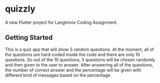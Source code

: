 # quizzly

A new Flutter project for LangInnov Coding Assignment.

## Getting Started

This is a quiz app that will show 5 random questions.
At the moment, all of the questions are hard-coded inside the code and there are only 10 questions.
So out of the 10 questions, 5 questions will be chosen randomly and then given to the user to answer.
After answering all of the questions, the number of correct answer and the percentage will be given with different kind of messages based on the percentage.

